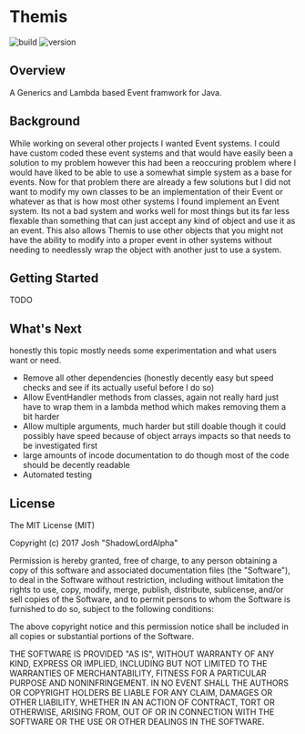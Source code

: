 # Themis

![build](https://travis-ci.org/ShadowLordAlpha/Themis.svg?branch=master)
![version](https://img.shields.io/badge/version-0.4.0-brightgreen.svg)

## Overview

A Generics and Lambda based Event framwork for Java.

## Background

While working on several other projects I wanted Event systems. I could have custom coded these event systems and that would have easily been a solution to my problem however this had been a reoccuring problem where I would have liked to be able to use a somewhat simple system as a base for events. Now for that problem there are already a few solutions but I did not want to modify my own classes to be an implementation of their Event or whatever as that is how most other systems I found implement an Event system. Its not a bad system and works well for most things but its far less flexable than something that can just accept any kind of object and use it as an event. This also allows Themis to use other objects that you might not have the ability to modify into a proper event in other systems without needing to needlessly wrap the object with another just to use a system.

## Getting Started

TODO

## What's Next

honestly this topic mostly needs some experimentation and what users want or need.

* Remove all other dependencies (honestly decently easy but speed checks and see if its actually useful before I do so)
* Allow EventHandler methods from classes, again not really hard just have to wrap them in a lambda method which makes removing them a bit harder
* Allow multiple arguments, much harder but still doable though it could possibly have speed because of object arrays impacts so that needs to be investigated first
* large amounts of incode documentation to do though most of the code should be decently readable
* Automated testing

## License

The MIT License (MIT)

Copyright (c) 2017 Josh "ShadowLordAlpha"

Permission is hereby granted, free of charge, to any person obtaining a copy
of this software and associated documentation files (the "Software"), to deal
in the Software without restriction, including without limitation the rights
to use, copy, modify, merge, publish, distribute, sublicense, and/or sell
copies of the Software, and to permit persons to whom the Software is
furnished to do so, subject to the following conditions:

The above copyright notice and this permission notice shall be included in all
copies or substantial portions of the Software.

THE SOFTWARE IS PROVIDED "AS IS", WITHOUT WARRANTY OF ANY KIND, EXPRESS OR
IMPLIED, INCLUDING BUT NOT LIMITED TO THE WARRANTIES OF MERCHANTABILITY,
FITNESS FOR A PARTICULAR PURPOSE AND NONINFRINGEMENT. IN NO EVENT SHALL THE
AUTHORS OR COPYRIGHT HOLDERS BE LIABLE FOR ANY CLAIM, DAMAGES OR OTHER
LIABILITY, WHETHER IN AN ACTION OF CONTRACT, TORT OR OTHERWISE, ARISING FROM,
OUT OF OR IN CONNECTION WITH THE SOFTWARE OR THE USE OR OTHER DEALINGS IN THE
SOFTWARE.

